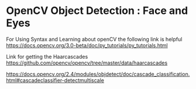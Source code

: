 # OpenCV Object Detection : Face and Eyes


For Using Syntax and Learning about openCV the following link is helpful
https://docs.opencv.org/3.0-beta/doc/py_tutorials/py_tutorials.html

Link for getting the Haarcascades
https://github.com/opencv/opencv/tree/master/data/haarcascades

https://docs.opencv.org/2.4/modules/objdetect/doc/cascade_classification.html#cascadeclassifier-detectmultiscale


